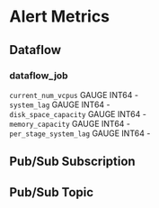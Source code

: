 # Alert Metrics

## Dataflow
### dataflow_job
```current_num_vcpus``` GAUGE INT64 - <br>
```system_lag``` GAUGE INT64 - <br>
```disk_space_capacity``` GAUGE INT64 - <br>
```memory_capacity``` GAUGE INT64 - <br>
```per_stage_system_lag``` GAUGE INT64 - <br>

## Pub/Sub Subscription

## Pub/Sub Topic
